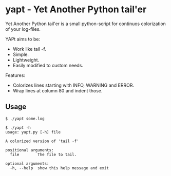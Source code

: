 yapt - Yet Another Python tail'er
====

Yet Another Python tail'er is a small python-script for continuos colorization
of your log-files.

YAPt aims to be:
- Work like tail -f.
- Simple.
- Lightweight.
- Easily modified to custom needs.

Features:
- Colorizes lines starting with INFO, WARNING and ERROR.
- Wrap lines at column 80 and indent those.

Usage
-----

    $ ./yapt some.log

    $ ./yapt -h
    usage: yapt.py [-h] file
    
    A colorized version of 'tail -f'
    
    positional arguments:
      file        The file to tail.
    
    optional arguments:
      -h, --help  show this help message and exit

